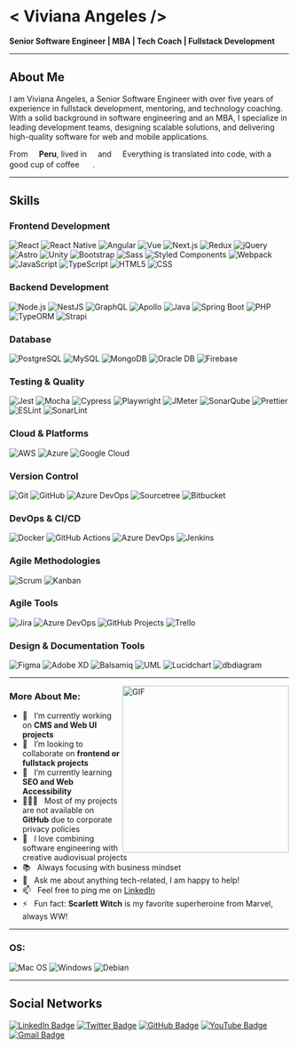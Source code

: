 # < Viviana Angeles />

**Senior Software Engineer | MBA | Tech Coach | Fullstack Development**

---

## About Me
I am Viviana Angeles, a Senior Software Engineer with over five years of experience in fullstack development, mentoring, and technology coaching. With a solid background in software engineering and an MBA, I specialize in leading development teams, designing scalable solutions, and delivering high-quality software for web and mobile applications.

From <img src="https://cdn-icons-png.flaticon.com/512/330/330497.png" width="12"/> **Peru**, lived in <img src="https://cdn-icons-png.flaticon.com/512/330/330433.png" width="12"/> and <img src="https://cdn-icons-png.flaticon.com/512/330/330508.png" width="12"/> Everything is translated into code, with a good cup of coffee <img src="https://cdn-icons-png.flaticon.com/512/590/590836.png" width="16"/> .

---

## Skills  <img src="https://cdn-icons-png.flaticon.com/512/4013/4013275.png" width="16"/>

### Frontend Development
<p>
  <img alt="React" src="https://img.shields.io/badge/-React-45b8d8?style=flat-square&logo=react&logoColor=white" />
  <img alt="React Native" src="https://img.shields.io/badge/-React%20Native-20232A?style=flat-square&logo=react&logoColor=61DAFB" />
  <img alt="Angular" src="https://img.shields.io/badge/-Angular-DD0031?style=flat-square&logo=angular&logoColor=white" />
  <img alt="Vue" src="https://img.shields.io/badge/-Vue.js-4FC08D?style=flat-square&logo=vue.js&logoColor=white" />
  <img alt="Next.js" src="https://img.shields.io/badge/-Next.js-000000?style=flat-square&logo=nextdotjs&logoColor=white" />
  <img alt="Redux" src="https://img.shields.io/badge/-Redux-764ABC?style=flat-square&logo=redux&logoColor=white" />
  <img alt="jQuery" src="https://img.shields.io/badge/-jQuery-0769AD?style=flat-square&logo=jquery&logoColor=white" />
  <img alt="Astro" src="https://img.shields.io/badge/-Astro-FF5D01?style=flat-square&logo=astro&logoColor=white" />
  <img alt="Unity" src="https://img.shields.io/badge/-Unity-000000?style=flat-square&logo=unity&logoColor=white" />
  <img alt="Bootstrap" src="https://img.shields.io/badge/-Bootstrap-7952B3?style=flat-square&logo=bootstrap&logoColor=white" />
  <img alt="Sass" src="https://img.shields.io/badge/-Sass-CC6699?style=flat-square&logo=sass&logoColor=white" />
  <img alt="Styled Components" src="https://img.shields.io/badge/-Styled_Components-db7092?style=flat-square&logo=styled-components&logoColor=white" />
  <img alt="Webpack" src="https://img.shields.io/badge/-Webpack-8DD6F9?style=flat-square&logo=webpack&logoColor=white" />
  <br>
  <img alt="JavaScript" src="https://img.shields.io/badge/-JavaScript-F7DF1E?style=flat-square&logo=javascript&logoColor=white" />
  <img alt="TypeScript" src="https://img.shields.io/badge/-TypeScript-007ACC?style=flat-square&logo=typescript&logoColor=white" />
  <img alt="HTML5" src="https://img.shields.io/badge/-HTML5-E34F26?style=flat-square&logo=html5&logoColor=white" />
  <img alt="CSS" src="https://img.shields.io/badge/-CSS-1572B6?style=flat-square&logo=css3&logoColor=white" />
</p>

### Backend Development
<p>
  <img alt="Node.js" src="https://img.shields.io/badge/-Node.js-43853d?style=flat-square&logo=node.js&logoColor=white" />
  <img alt="NestJS" src="https://img.shields.io/badge/-NestJs-ea2845?style=flat-square&logo=nestjs&logoColor=white" />
  <img alt="GraphQL" src="https://img.shields.io/badge/-GraphQL-E10098?style=flat-square&logo=graphql&logoColor=white" />
  <img alt="Apollo" src="https://img.shields.io/badge/-Apollo%20GraphQL-311C87?style=flat-square&logo=apollo-graphql&logoColor=white" />
  <img alt="Java" src="https://img.shields.io/badge/-Java-007396?style=flat-square&logo=java&logoColor=white" />
  <img alt="Spring Boot" src="https://img.shields.io/badge/-Spring_Boot-6DB33F?style=flat-square&logo=spring-boot&logoColor=white" />
  <img alt="PHP" src="https://img.shields.io/badge/-PHP-777BB4?style=flat-square&logo=php&logoColor=white" />
  <img alt="TypeORM" src="https://img.shields.io/badge/-TypeORM-F7342B?style=flat-square&logo=typeorm&logoColor=white" />
  <img alt="Strapi" src="https://img.shields.io/badge/-Strapi-2E7EEA?style=flat-square&logo=strapi&logoColor=white" />
</p>

### Database
<p>
  <img alt="PostgreSQL" src="https://img.shields.io/badge/-PostgreSQL-4169E1?style=flat-square&logo=postgresql&logoColor=white" />
  <img alt="MySQL" src="https://img.shields.io/badge/-MySQL-4479A1?style=flat-square&logo=mysql&logoColor=white" />
  <img alt="MongoDB" src="https://img.shields.io/badge/-MongoDB-13aa52?style=flat-square&logo=mongodb&logoColor=white" />
  <img alt="Oracle DB" src="https://img.shields.io/badge/-OracleDB-F80000?style=flat-square&logo=oracle&logoColor=white" />
  <img alt="Firebase" src="https://img.shields.io/badge/-Firebase-FFCA28?style=flat-square&logo=firebase&logoColor=white" />
</p>

### Testing & Quality
<p>
  <img alt="Jest" src="https://img.shields.io/badge/-Jest-C21325?style=flat-square&logo=jest&logoColor=white" />
  <img alt="Mocha" src="https://img.shields.io/badge/-Mocha-8D6748?style=flat-square&logo=mocha&logoColor=white" />
  <img alt="Cypress" src="https://img.shields.io/badge/-Cypress-17202C?style=flat-square&logo=cypress&logoColor=white" />
  <img alt="Playwright" src="https://img.shields.io/badge/-Playwright-2EAD33?style=flat-square&logo=playwright&logoColor=white" />
  <img alt="JMeter" src="https://img.shields.io/badge/-JMeter-D22128?style=flat-square&logo=apache-jmeter&logoColor=white" />
  <img alt="SonarQube" src="https://img.shields.io/badge/-SonarQube-4E9BCD?style=flat-square&logo=sonarqube&logoColor=white" />
  <img alt="Prettier" src="https://img.shields.io/badge/-Prettier-F7B93E?style=flat-square&logo=prettier&logoColor=white" />
  <img alt="ESLint" src="https://img.shields.io/badge/-ESLint-4B32C3?style=flat-square&logo=eslint&logoColor=white" />
  <img alt="SonarLint" src="https://img.shields.io/badge/-SonarLint-CB3837?style=flat-square&logo=sonarlint&logoColor=white" />
  
</p>

### Cloud & Platforms
<p>
  <img alt="AWS" src="https://img.shields.io/badge/-AWS-232F3E?style=flat-square&logo=amazon-aws&logoColor=white" />
  <img alt="Azure" src="https://img.shields.io/badge/-Azure-0078D4?style=flat-square&logo=microsoft-azure&logoColor=white" />
  <img alt="Google Cloud" src="https://img.shields.io/badge/-Google_Cloud-4285F4?style=flat-square&logo=google-cloud&logoColor=white" />
</p>
 
### Version Control
<p>
  <img alt="Git" src="https://img.shields.io/badge/-Git-F05032?style=flat-square&logo=git&logoColor=white" />
  <img alt="GitHub" src="https://img.shields.io/badge/-GitHub-181717?style=flat-square&logo=github&logoColor=white" />
  <img alt="Azure DevOps" src="https://img.shields.io/badge/-Azure_DevOps-0078D7?style=flat-square&logo=azure-devops&logoColor=white" />
  <img alt="Sourcetree" src="https://img.shields.io/badge/-Sourcetree-0052CC?style=flat-square&logo=sourcetree&logoColor=white" />
  <img alt="Bitbucket" src="https://img.shields.io/badge/-Bitbucket-0052CC?style=flat-square&logo=bitbucket&logoColor=white" />
</p>

### DevOps & CI/CD
<p>
  <img alt="Docker" src="https://img.shields.io/badge/-Docker-46a2f1?style=flat-square&logo=docker&logoColor=white" />
  <img alt="GitHub Actions" src="https://img.shields.io/badge/-Github_Actions-2088FF?style=flat-square&logo=github-actions&logoColor=white" />
  <img alt="Azure DevOps" src="https://img.shields.io/badge/-Azure_DevOps-0078D7?style=flat-square&logo=azure-devops&logoColor=white" />
  <img alt="Jenkins" src="https://img.shields.io/badge/-Jenkins-D24939?style=flat-square&logo=jenkins&logoColor=white" />
</p>

### Agile Methodologies
<p>
  <img alt="Scrum" src="https://img.shields.io/badge/-Scrum-6DB33F?style=flat-square&logo=scrum&logoColor=white" />
  <img alt="Kanban" src="https://img.shields.io/badge/-Kanban-0078D7?style=flat-square&logo=kanban&logoColor=white" />
</p>

### Agile Tools
<p>
  <img alt="Jira" src="https://img.shields.io/badge/-Jira-0052CC?style=flat-square&logo=jira&logoColor=white" />
  <img alt="Azure DevOps" src="https://img.shields.io/badge/-Azure_DevOps-0078D7?style=flat-square&logo=azure-devops&logoColor=white" />
  <img alt="GitHub Projects" src="https://img.shields.io/badge/-GitHub_Projects-181717?style=flat-square&logo=github&logoColor=white" />
  <img alt="Trello" src="https://img.shields.io/badge/-Trello-0079BF?style=flat-square&logo=trello&logoColor=white" />
</p>

### Design & Documentation Tools
<p>
  <img alt="Figma" src="https://img.shields.io/badge/-Figma-F24E1E?style=flat-square&logo=figma&logoColor=white" />
  <img alt="Adobe XD" src="https://img.shields.io/badge/-Adobe_XD-FF61F6?style=flat-square&logo=adobe-xd&logoColor=white" />
  <img alt="Balsamiq" src="https://img.shields.io/badge/-Balsamiq-800000?style=flat-square&logo=balsamiq&logoColor=white" />
  <img alt="UML" src="https://img.shields.io/badge/-UML-007396?style=flat-square&logo=uml&logoColor=white" />
  <img alt="Lucidchart" src="https://img.shields.io/badge/-Lucidchart-F39422?style=flat-square&logo=lucidchart&logoColor=white" />
  <img alt="dbdiagram" src="https://img.shields.io/badge/-dbdiagram-0892d0?style=flat-square&logo=dbdiagram&logoColor=white" />
</p>
  
---

<img align="right" alt="GIF" src="https://raw.githubusercontent.com/rahul-jha98/rahul-jha98/main/techstack.gif" width="300px"/>

### More About Me:

- 🔭 &nbsp; I’m currently working on **CMS and Web UI projects**
- 🤝 &nbsp; I’m looking to collaborate on **frontend or fullstack projects**
- 🌱 &nbsp; I’m currently learning **SEO and Web Accessibility**
-	👩🏻‍💻 &nbsp; Most of my projects are not available on **GitHub** due to corporate privacy policies
- 🎨 &nbsp; I love combining software engineering with creative audiovisual projects
- 📚 &nbsp; Always focusing with business mindset
- 💬 &nbsp; Ask me about anything tech-related, I am happy to help!
- 📫 &nbsp; Feel free to ping me on [LinkedIn](https://www.linkedin.com/in/angeleslviviana)
- ⚡ &nbsp; Fun fact: **Scarlett Witch** is my favorite superheroine from Marvel, always WW!
  
---

### OS:
![Mac OS](https://img.shields.io/badge/mac%20os-000000?style=for-the-badge&logo=macos&logoColor=F0F0F0)
![Windows](https://img.shields.io/badge/Windows-0078D6?style=for-the-badge&logo=windows&logoColor=white)
![Debian](https://img.shields.io/badge/Debian-A81D33?style=for-the-badge&logo=debian&logoColor=white)

---

## Social Networks

[![LinkedIn Badge](https://img.shields.io/badge/-angelesviviana-blue?style=flat&logo=Linkedin&logoColor=white&link=https://www.linkedin.com/in/angelesviviana)](https://www.linkedin.com/in/angelesviviana)
[![Twitter Badge](https://img.shields.io/badge/-@vivieal-1ca0f1?style=flat&labelColor=1ca0f1&logo=twitter&logoColor=white&link=https://twitter.com/vivieal)](https://twitter.com/vivieal)
[![GitHub Badge](https://img.shields.io/badge/-vivieall-000000?style=flat&labelColor=000000&logo=github&link=https://github.com/vivieall)](https://github.com/vivieall)
[![YouTube Badge](https://img.shields.io/badge/-YouTube-FF0000?style=flat&logo=YouTube&logoColor=white&link=https://www.youtube.com/channel/UCa3xYLgmu4_QwtesWMamWAw)](https://www.youtube.com/channel/UCa3xYLgmu4_QwtesWMamWAw)
[![Gmail Badge](https://img.shields.io/badge/-angeleslviviana@gmail.com-c14438?style=flat&logo=Gmail&logoColor=white&link=mailto:angeleslviviana@gmail.com)](mailto:angeleslviviana@gmail.com)
